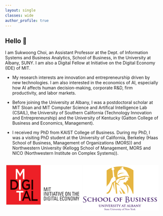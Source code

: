 ```yaml
---
layout: single
classes: wide
author_profile: true
---
```


## Hello &#128075;
I am Sukwoong Choi, an Assistant Professor at the Dept. of Information Systems and Business Analytics, School of Business, in the University at Albany, SUNY. I am also a Digital Fellow at Initiative on the Digital Economy (IDE) of MIT. 

+ My research interests are innovation and entrepreneurship driven by new technologies. I am also interested in the economics of AI, especially how AI affects human decision-making, corporate R&D, firm productivity, and labor markets.

+ Before joining the University at Albany, I was a postdoctoral scholar at MIT Sloan and MIT Computer Science and Artifical Intelligence Lab (CSAIL), the University of Southern California (Technology Innovation and Entrepreneurship) and the University of Kentucky (Gatton College of Business and Economics, Management).
  
+ I received my PhD from KAIST College of Business. During my PhD, I was a visiting PhD student at the University of California, Berkeley (Haas School of Business, Management of Organizations (MORS)) and Northwestern University (Kellogg School of Management, MORS and NICO (Northwestern Institute on Complex Systems)).


<br />
<img src="/assets/images/UAlbany_logo3.png" width="250" height="150" style="float:right">
<img src="/assets/images/MIT-IDE_Logo1.png" width="250" height="130" style="float:right">


